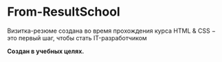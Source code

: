 # From-ResultSchool
Визитка-резюме создана во время прохождения курса   HTML & CSS − это первый шаг, чтобы стать IT-разработчиком

**Создан в учебных целях.**

